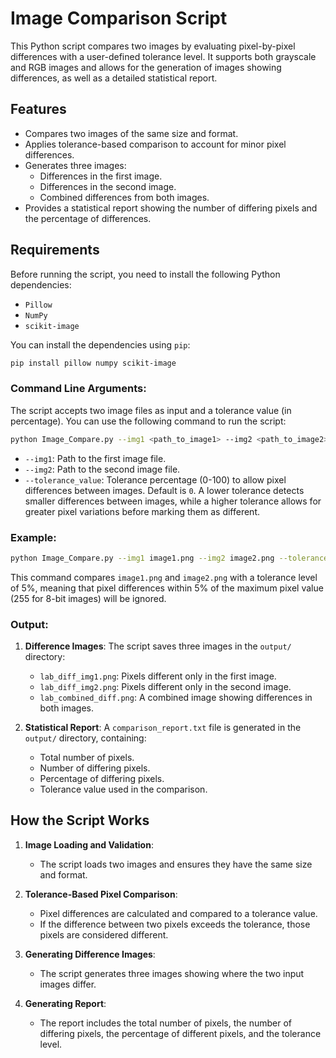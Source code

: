 
# Image Comparison Script

This Python script compares two images by evaluating pixel-by-pixel differences with a user-defined tolerance level. It supports both grayscale and RGB images and allows for the generation of images showing differences, as well as a detailed statistical report.

## Features
- Compares two images of the same size and format.
- Applies tolerance-based comparison to account for minor pixel differences.
- Generates three images: 
  - Differences in the first image.
  - Differences in the second image.
  - Combined differences from both images.
- Provides a statistical report showing the number of differing pixels and the percentage of differences.
  
## Requirements

Before running the script, you need to install the following Python dependencies:

- `Pillow`
- `NumPy`
- `scikit-image`

You can install the dependencies using `pip`:

```bash
pip install pillow numpy scikit-image
```

### Command Line Arguments:

The script accepts two image files as input and a tolerance value (in percentage). You can use the following command to run the script:

```bash
python Image_Compare.py --img1 <path_to_image1> --img2 <path_to_image2> --tolerance_value <tolerance_percentage>
```

- `--img1`: Path to the first image file.
- `--img2`: Path to the second image file.
- `--tolerance_value`: Tolerance percentage (0-100) to allow pixel differences between images. Default is `0`. A lower tolerance detects smaller differences between images, while a higher tolerance allows for greater pixel variations before marking them as different.


### Example:

```bash
python Image_Compare.py --img1 image1.png --img2 image2.png --tolerance_value 5
```

This command compares `image1.png` and `image2.png` with a tolerance level of 5%, meaning that pixel differences within 5% of the maximum pixel value (255 for 8-bit images) will be ignored.

### Output:

1. **Difference Images**: The script saves three images in the `output/` directory:
   - `lab_diff_img1.png`: Pixels different only in the first image.
   - `lab_diff_img2.png`: Pixels different only in the second image.
   - `lab_combined_diff.png`: A combined image showing differences in both images.

2. **Statistical Report**: A `comparison_report.txt` file is generated in the `output/` directory, containing:
   - Total number of pixels.
   - Number of differing pixels.
   - Percentage of differing pixels.
   - Tolerance value used in the comparison.

## How the Script Works

1. **Image Loading and Validation**:
   - The script loads two images and ensures they have the same size and format.
   
2. **Tolerance-Based Pixel Comparison**:
   - Pixel differences are calculated and compared to a tolerance value.
   - If the difference between two pixels exceeds the tolerance, those pixels are considered different.

3. **Generating Difference Images**:
   - The script generates three images showing where the two input images differ.
   
4. **Generating Report**:
   - The report includes the total number of pixels, the number of differing pixels, the percentage of different pixels, and the tolerance level.
